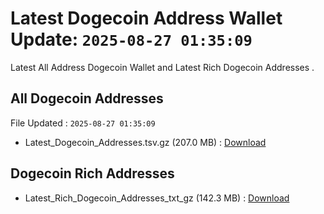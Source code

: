 # Latest Dogecoin Address Wallet Update: `2025-08-27 01:35:09`

Latest All Address Dogecoin Wallet and Latest Rich Dogecoin Addresses .

## All Dogecoin Addresses

File Updated : `2025-08-27 01:35:09`

- Latest_Dogecoin_Addresses.tsv.gz (207.0 MB) : [Download](https://github.com/Pymmdrza/Rich-Address-Wallet/releases/tag/Dogecoin)

## Dogecoin Rich Addresses

- Latest_Rich_Dogecoin_Addresses_txt_gz (142.3 MB) : [Download](https://github.com/Pymmdrza/Rich-Address-Wallet/releases/tag/Dogecoin)
